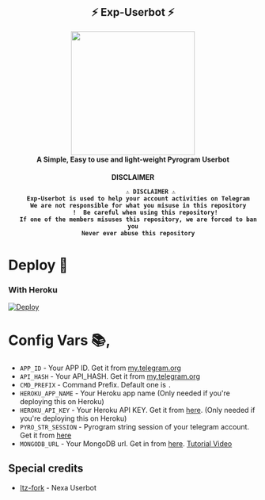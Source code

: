 <h2 align="center"> 
 ⚡ Exp-Userbot ⚡
</h2>

<p align="center">
  <a href="#"><img src="https://telegra.ph/file/45eea1e04fc6ab094330d.jpg" width="250" height="250"></a> </br>
  <b>A Simple, Easy to use and light-weight Pyrogram Userbot</b>
</p>

<h4 align="center"> DISCLAIMER </p>

```
           ⚠️ DISCLAIMER ⚠️ ️
   Exp-Userbot is used to help your account activities on Telegram
   We are not responsible for what you misuse in this repository
       !  Be careful when using this repository!
   If one of the members misuses this repository, we are forced to ban you
   Never ever abuse this repository
```

# Deploy 🚀

### With Heroku
[![Deploy](https://www.herokucdn.com/deploy/button.svg)](https://heroku.com/deploy?template=https://github.com/KennedyProject/Exp-Userbot)

# Config Vars 📚,

- `APP_ID` - Your APP ID. Get it from [my.telegram.org](my.telegram.org)
- `API_HASH` - Your API_HASH. Get it from [my.telegram.org](my.telegram.org)
- `CMD_PREFIX` - Command Prefix. Default one is `.`
- `HEROKU_APP_NAME` - Your Heroku app name (Only needed if you're deploying this on Heroku)
- `HEROKU_API_KEY` - Your Heroku API KEY. Get it from [here](https://dashboard.heroku.com/account). (Only needed if you're deploying this on Heroku)
- `PYRO_STR_SESSION` - Pyrogram string session of your telegram account. Get it from [here](https://replit.com/@Itz-fork/Nexa-UserbotStrGen)
- `MONGODB_URL` - Your MongoDB url. Get in from [here](https://www.mongodb.com/). [Tutorial Video](https://youtu.be/0aYrJTfYBHU)

## Special credits

- [Itz-fork](https://github.com/Itz-fork/Nexa-Userbot) - Nexa Userbot
